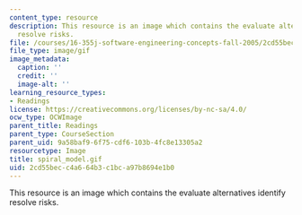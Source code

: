 ```yaml
---
content_type: resource
description: This resource is an image which contains the evaluate alternatives identify
  resolve risks.
file: /courses/16-355j-software-engineering-concepts-fall-2005/2cd55becc4a664b3c1bca97b8694e1b0_spiral_model.gif
file_type: image/gif
image_metadata:
  caption: ''
  credit: ''
  image-alt: ''
learning_resource_types:
- Readings
license: https://creativecommons.org/licenses/by-nc-sa/4.0/
ocw_type: OCWImage
parent_title: Readings
parent_type: CourseSection
parent_uid: 9a58baf9-6f75-cdf6-103b-4fc8e13305a2
resourcetype: Image
title: spiral_model.gif
uid: 2cd55bec-c4a6-64b3-c1bc-a97b8694e1b0
---
```

This resource is an image which contains the evaluate alternatives identify resolve risks.